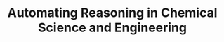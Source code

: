 ---
title: "**Automating Reasoning in Chemical Science and Engineering**"
authors: "Josephson, T. R."
pub_date: '2025-09-08'
journal: 'chemRxiv'
chemrxiv: '10.26434/chemrxiv-2025-q9bb1'
image: '/static/img/members/new-member.gif'
pdf: '/static/pdf/publications/trjosephson_2025.pdf'

links:

---